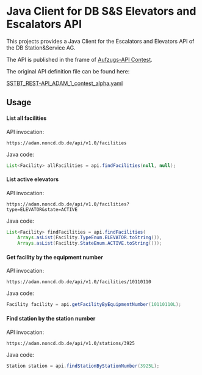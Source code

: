 # Java Client for DB S&S Elevators and Escalators API

This projects provides a Java Client for the Escalators and Elevators API of the DB Station&Service AG.

The API is published in the frame of [Aufzugs-API Contest](https://www.mindboxberlin.com/index.php/contest.html).

The original API definition file can be found here:

[SSTBT_REST-API_ADAM_1_contest_alpha.yaml](https://www.mindboxberlin.com/index.php/contest.html?file=files/cto_layout/downloads/opendata/SSTBT_REST-API_ADAM_1_contest_alpha.yaml)

## Usage



#### List all facilities

API invocation:

`https://adam.noncd.db.de/api/v1.0/facilities`

Java code:

```java
List<Facility> allFacilities = api.findFacilities(null, null);
```

#### List active elevators

API invocation:

`https://adam.noncd.db.de/api/v1.0/facilities?type=ELEVATOR&state=ACTIVE`

Java code:

```java
List<Facility> findFacilities = api.findFacilities(
	Arrays.asList(Facility.TypeEnum.ELEVATOR.toString()),
	Arrays.asList(Facility.StateEnum.ACTIVE.toString()));
```

#### Get facility by the equipment number

API invocation:

`https://adam.noncd.db.de/api/v1.0/facilities/10110110`

Java code:

```java
Facility facility = api.getFacilityByEquipmentNumber(10110110L);
```

#### Find station by the station number

API invocation:

`https://adam.noncd.db.de/api/v1.0/stations/3925`

Java code:

```java
Station station = api.findStationByStationNumber(3925L);
```
